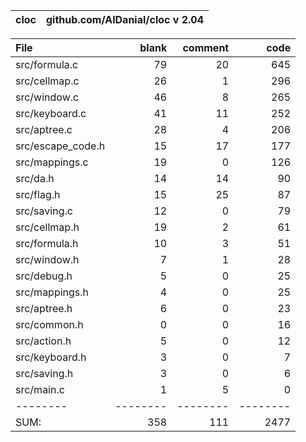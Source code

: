 cloc|github.com/AlDanial/cloc v 2.04
--- | ---

File|blank|comment|code
:-------|-------:|-------:|-------:
src/formula.c|79|20|645
src/cellmap.c|26|1|296
src/window.c|46|8|265
src/keyboard.c|41|11|252
src/aptree.c|28|4|206
src/escape_code.h|15|17|177
src/mappings.c|19|0|126
src/da.h|14|14|90
src/flag.h|15|25|87
src/saving.c|12|0|79
src/cellmap.h|19|2|61
src/formula.h|10|3|51
src/window.h|7|1|28
src/debug.h|5|0|25
src/mappings.h|4|0|25
src/aptree.h|6|0|23
src/common.h|0|0|16
src/action.h|5|0|12
src/keyboard.h|3|0|7
src/saving.h|3|0|6
src/main.c|1|5|0
--------|--------|--------|--------
SUM:|358|111|2477
